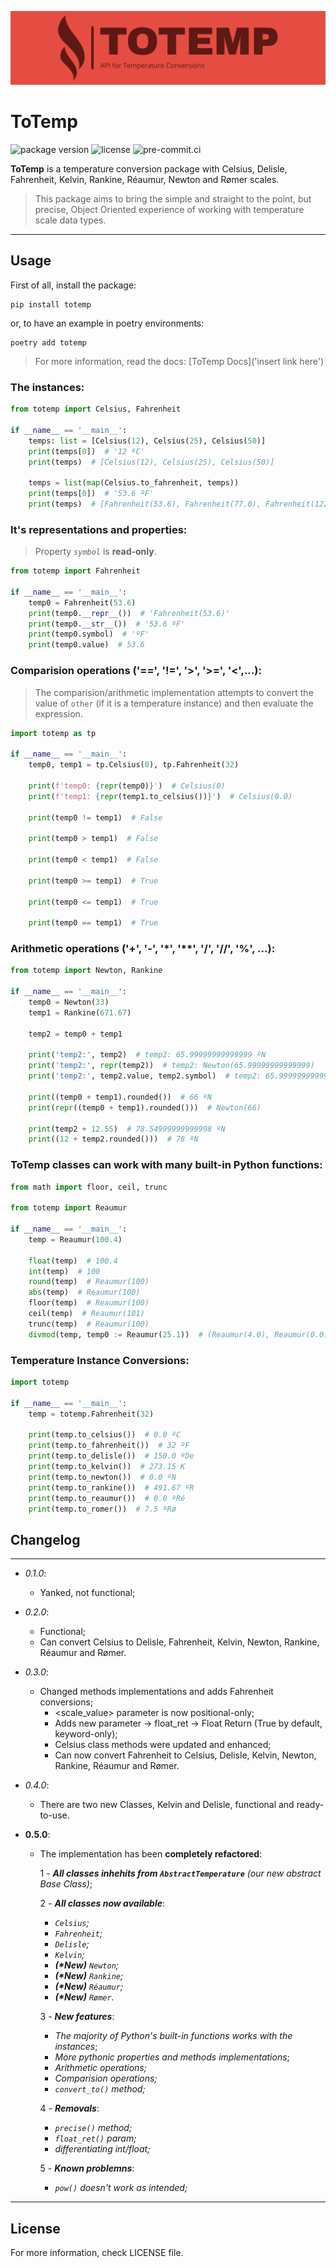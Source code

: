 ![To Temp logo](https://raw.githubusercontent.com/eddyyxxyy/ToTemp/Develop-0.5.0/logo.png)

# ToTemp
<div style="display: inline-block">
  <img src="https://shields.io/pypi/v/totemp"  alt="package version"/>
  <img src="https://img.shields.io/pypi/l/totemp.svg"  alt="license"/>
  <img src="https://results.pre-commit.ci/badge/github/eddyyxxyy/ToTemp/main.svg" alt="pre-commit.ci"/>
</div>

**ToTemp** is a temperature conversion package with Celsius, Delisle, Fahrenheit, Kelvin, Rankine, Réaumur, Newton and Rømer scales.

> This package aims to bring the simple and straight to the point,
but precise, Object Oriented experience of working with temperature
scale data types.

---

## Usage

First of all, install the package:

````shell
pip install totemp
````

or, to have an example in poetry environments:

````shell
poetry add totemp
````

> For more information, read the docs: [ToTemp Docs]('insert link here')

### The instances:

````python
from totemp import Celsius, Fahrenheit

if __name__ == '__main__':
    temps: list = [Celsius(12), Celsius(25), Celsius(50)]
    print(temps[0])  # '12 ºC'
    print(temps)  # [Celsius(12), Celsius(25), Celsius(50)]

    temps = list(map(Celsius.to_fahrenheit, temps))
    print(temps[0])  # '53.6 ºF'
    print(temps)  # [Fahrenheit(53.6), Fahrenheit(77.0), Fahrenheit(122.0)]
````

### It's representations and properties:

> Property *`symbol`* is **read-only**.

````python
from totemp import Fahrenheit

if __name__ == '__main__':
    temp0 = Fahrenheit(53.6)
    print(temp0.__repr__())  # 'Fahrenheit(53.6)'
    print(temp0.__str__())  # '53.6 ºF'
    print(temp0.symbol)  # 'ºF'
    print(temp0.value)  # 53.6
````

### Comparision operations ('==', '!=', '>', '>=', '<',...):

> The comparision/arithmetic implementation attempts to convert the value of `other` (if it is a temperature instance) and then evaluate the expression.

````python
import totemp as tp

if __name__ == '__main__':
    temp0, temp1 = tp.Celsius(0), tp.Fahrenheit(32)

    print(f'temp0: {repr(temp0)}')  # Celsius(0)
    print(f'temp1: {repr(temp1.to_celsius())}')  # Celsius(0.0)

    print(temp0 != temp1)  # False

    print(temp0 > temp1)  # False

    print(temp0 < temp1)  # False

    print(temp0 >= temp1)  # True

    print(temp0 <= temp1)  # True

    print(temp0 == temp1)  # True
````

### Arithmetic operations ('+', '-', '*', '**', '/', '//', '%', ...):

````python
from totemp import Newton, Rankine

if __name__ == '__main__':
    temp0 = Newton(33)
    temp1 = Rankine(671.67)

    temp2 = temp0 + temp1

    print('temp2:', temp2)  # temp2: 65.99999999999999 ºN
    print('temp2:', repr(temp2))  # temp2: Newton(65.99999999999999)
    print('temp2:', temp2.value, temp2.symbol)  # temp2: 65.99999999999999 ºN

    print((temp0 + temp1).rounded())  # 66 ºN
    print(repr((temp0 + temp1).rounded()))  # Newton(66)

    print(temp2 + 12.55)  # 78.54999999999998 ºN
    print((12 + temp2.rounded()))  # 78 ºN
````

### ToTemp classes can work with many built-in Python functions:

````python
from math import floor, ceil, trunc

from totemp import Reaumur

if __name__ == '__main__':
    temp = Reaumur(100.4)

    float(temp)  # 100.4
    int(temp)  # 100
    round(temp)  # Reaumur(100)
    abs(temp)  # Reaumur(100)
    floor(temp)  # Reaumur(100)
    ceil(temp)  # Reaumur(101)
    trunc(temp)  # Reaumur(100)
    divmod(temp, temp0 := Reaumur(25.1))  # (Reaumur(4.0), Reaumur(0.0))

````



### Temperature Instance Conversions:

````python
import totemp

if __name__ == '__main__':
    temp = totemp.Fahrenheit(32)

    print(temp.to_celsius())  # 0.0 ºC
    print(temp.to_fahrenheit())  # 32 ºF
    print(temp.to_delisle())  # 150.0 ºDe
    print(temp.to_kelvin())  # 273.15 K
    print(temp.to_newton())  # 0.0 ºN
    print(temp.to_rankine())  # 491.67 ºR
    print(temp.to_reaumur())  # 0.0 ºRé
    print(temp.to_romer())  # 7.5 ºRø
````

## Changelog

---

- _0.1.0_:
  - Yanked, not functional;
- _0.2.0_:
  - Functional;
  - Can convert Celsius to Delisle, Fahrenheit, Kelvin, Newton, Rankine, Réaumur and Rømer.
- _0.3.0_:
  - Changed methods implementations and adds Fahrenheit conversions;
      - <scale_value> parameter is now positional-only;
      - Adds new parameter -> float_ret -> Float Return (True by default, keyword-only);
      - Celsius class methods were updated and enhanced;
      - Can now convert Fahrenheit to Celsius, Delisle, Kelvin, Newton, Rankine, Réaumur and Rømer.
- _0.4.0_:
  - There are two new Classes, Kelvin and Delisle, functional and ready-to-use.

- **0.5.0**:
  - The implementation has been **completely refactored**:

    1 - ***All classes inhehits from `AbstractTemperature`** (our new abstract  Base Class)*;

    2 - ***All classes now available***:
      - *`Celsius`;*
      - *`Fahrenheit`;*
      - *`Delisle`;*
      - *`Kelvin`;*
      - ***(\*New)** `Newton`;*
      - ***(\*New)** `Rankine`;*
      - ***(\*New)** `Réaumur`;*
      - ***(\*New)** `Rømer`.*

    3 - ***New features***:
      - *The majority of Python's built-in functions works with the instances*;
      - *More pythonic properties and methods implementations*;
      - *Arithmetic operations;*
      - *Comparision operations;*
      - *`convert_to()` method;*

    4 - ***Removals***:
      - *`precise()` method;*
      - *`float_ret()` param;*
      - *differentiating int/float;*

    5 - ***Known problemns***:
      - *`pow()` doesn't work as intended;*

---

## License

For more information, check LICENSE file.
